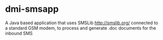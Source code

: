 # dmi-smsapp
A Java based application that uses SMSLib http://smslib.org/ connected to a standard GSM modem, to process and generate .doc documents for the inbound SMS

